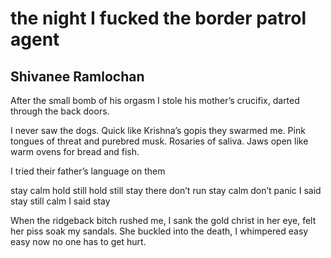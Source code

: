 # the night I fucked the border patrol agent
## Shivanee Ramlochan
After
the small bomb of his orgasm
I stole his mother’s crucifix,
darted through the back doors.

I never saw the dogs.
Quick like Krishna’s gopis they swarmed me.
Pink tongues of threat and purebred musk.
Rosaries of saliva.
Jaws open like warm ovens for bread and fish.

I tried their father’s language on them

stay calm hold still
hold still stay there
don’t run stay calm
don’t panic I said
stay still calm
I said stay

When the ridgeback bitch rushed me,
I sank the gold christ in her eye,
felt her piss soak my sandals.
She buckled into the death,
I whimpered
easy easy now
no one has to get hurt.